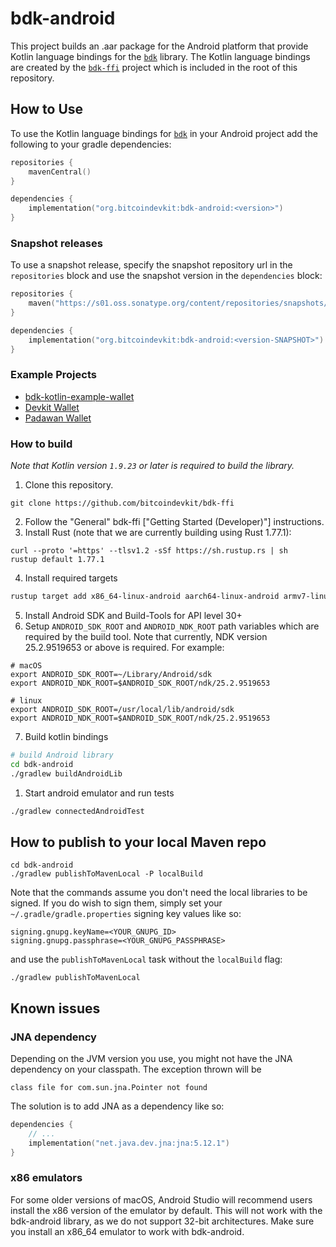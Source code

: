 # bdk-android
This project builds an .aar package for the Android platform that provide Kotlin language bindings for the [`bdk`] library. The Kotlin language bindings are created by the [`bdk-ffi`] project which is included in the root of this repository.

## How to Use
To use the Kotlin language bindings for [`bdk`] in your Android project add the following to your gradle dependencies:
```kotlin
repositories {
    mavenCentral()
}

dependencies { 
    implementation("org.bitcoindevkit:bdk-android:<version>")
}
```

### Snapshot releases
To use a snapshot release, specify the snapshot repository url in the `repositories` block and use the snapshot version in the `dependencies` block:
```kotlin
repositories {
    maven("https://s01.oss.sonatype.org/content/repositories/snapshots/")
}

dependencies { 
    implementation("org.bitcoindevkit:bdk-android:<version-SNAPSHOT>")
}
```

### Example Projects
* [bdk-kotlin-example-wallet](https://github.com/bitcoindevkit/bdk-kotlin-example-wallet)
* [Devkit Wallet](https://github.com/thunderbiscuit/devkit-wallet)
* [Padawan Wallet](https://github.com/thunderbiscuit/padawan-wallet)

### How to build
_Note that Kotlin version `1.9.23` or later is required to build the library._

1. Clone this repository.
```shell
git clone https://github.com/bitcoindevkit/bdk-ffi
```
2. Follow the "General" bdk-ffi ["Getting Started (Developer)"] instructions. 
3. Install Rust (note that we are currently building using Rust 1.77.1):
```shell
curl --proto '=https' --tlsv1.2 -sSf https://sh.rustup.rs | sh
rustup default 1.77.1
```
4. Install required targets
```sh
rustup target add x86_64-linux-android aarch64-linux-android armv7-linux-androideabi
```
5. Install Android SDK and Build-Tools for API level 30+
6. Setup `ANDROID_SDK_ROOT` and `ANDROID_NDK_ROOT` path variables which are required by the build tool. Note that currently, NDK version 25.2.9519653 or above is required. For example:
```shell
# macOS
export ANDROID_SDK_ROOT=~/Library/Android/sdk
export ANDROID_NDK_ROOT=$ANDROID_SDK_ROOT/ndk/25.2.9519653

# linux
export ANDROID_SDK_ROOT=/usr/local/lib/android/sdk
export ANDROID_NDK_ROOT=$ANDROID_SDK_ROOT/ndk/25.2.9519653
```

7. Build kotlin bindings
 ```sh
 # build Android library
 cd bdk-android
 ./gradlew buildAndroidLib
 ```
1. Start android emulator and run tests
```sh
./gradlew connectedAndroidTest
```

## How to publish to your local Maven repo
```shell
cd bdk-android
./gradlew publishToMavenLocal -P localBuild
```

Note that the commands assume you don't need the local libraries to be signed. If you do wish to sign them, simply set your `~/.gradle/gradle.properties` signing key values like so:
```properties
signing.gnupg.keyName=<YOUR_GNUPG_ID>
signing.gnupg.passphrase=<YOUR_GNUPG_PASSPHRASE>
```

and use the `publishToMavenLocal` task without the `localBuild` flag:
```shell
./gradlew publishToMavenLocal
```

## Known issues
### JNA dependency
Depending on the JVM version you use, you might not have the JNA dependency on your classpath. The exception thrown will be
```shell
class file for com.sun.jna.Pointer not found
```
The solution is to add JNA as a dependency like so:
```kotlin
dependencies {
    // ...
    implementation("net.java.dev.jna:jna:5.12.1")
}
```

### x86 emulators
For some older versions of macOS, Android Studio will recommend users install the x86 version of the emulator by default. This will not work with the bdk-android library, as we do not support 32-bit architectures. Make sure you install an x86_64 emulator to work with bdk-android.

[`bdk`]: https://github.com/bitcoindevkit/bdk
[`bdk-ffi`]: https://github.com/bitcoindevkit/bdk-ffi
